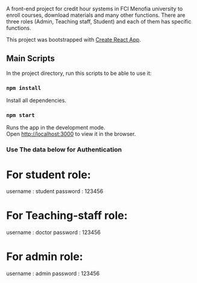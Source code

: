 A front-end project for credit hour systems in FCI Menofia university to enroll courses, download materials and many other functions.
There are three roles (Admin, Teaching staff, Student) and each of them has specific functions.

This project was bootstrapped with [Create React App](https://github.com/facebook/create-react-app).

## Main Scripts

In the project directory, run this scripts to be able to use it:

### `npm install`

Install all dependencies.<br />

### `npm start`

Runs the app in the development mode.<br />
Open [http://localhost:3000](http://localhost:3000) to view it in the browser.<br />

### Use The data below for Authentication

# For student role:
username : student
password : 123456

# For Teaching-staff role:
username : doctor
password : 123456

# For admin role:
username : admin
password : 123456